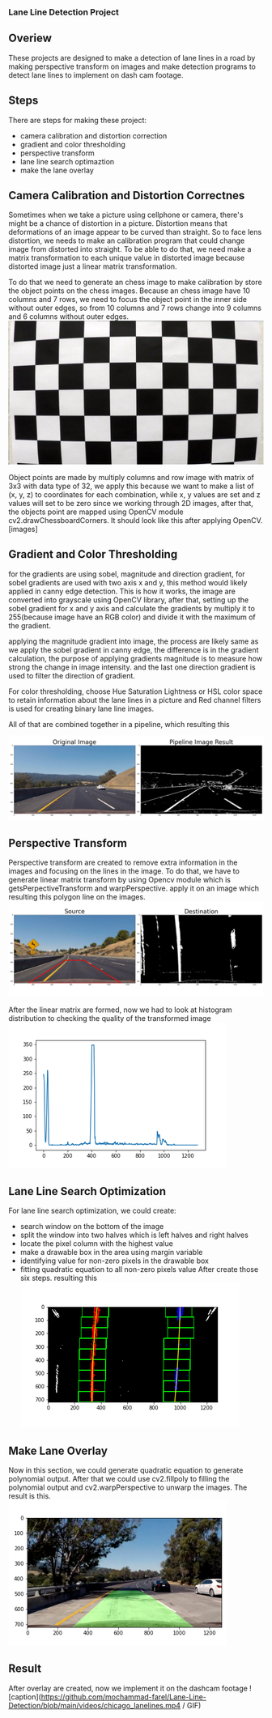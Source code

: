 ### Lane Line Detection Project

## Overiew
These projects are designed to make a detection of lane lines in a road by making perspective transform on images and make detection programs to detect lane lines to implement on dash cam footage.

## Steps
There are steps for making these project:
- camera calibration and distortion correction
- gradient and color thresholding
- perspective transform
- lane line search optimaztion
- make the lane overlay


## Camera Calibration and Distortion Correctnes
Sometimes when we take a picture using cellphone or camera, there's might be a chance of distortion in a picture. Distortion means that deformations of an image appear to be curved than straight. So to face lens distortion, we needs to make an calibration program that could change image from distorted into straight. To be able to do that, we need make a matrix transformation to each unique value in distorted image because distorted image just a linear matrix transformation.

To do that we need to generate an chess image to make calibration by store the object points on the chess images. Because an chess image have 10 columns and 7 rows, we need to focus the object point in the inner side without outer edges, so from 10 columns and 7 rows change into 9 columns and 6 columns without outer edges.
![github image](https://github.com/mochammad-farel/Lane-Line-Detection/blob/main/camera_cal/calibration1.jpg)

Object points are made by multiply columns and row image with matrix of 3x3 with data type of 32, we apply this because we want to make a list of (x, y, z) to coordinates for each combination, while x, y values are set and  z values will set to be zero since we working through 2D images, after that, the objects point are mapped using OpenCV module cv2.drawChessboardCorners. It should look like this after applying OpenCV.
[images]

## Gradient and Color Thresholding
for the gradients are using sobel, magnitude and direction gradient, for sobel gradients are used with two axis x and y, this method would likely applied in canny edge detection. This is how it works, the image are converted into grayscale using OpenCV library, after that, setting up the sobel gradient for x and y  axis and calculate the gradients by multiply it to 255(because image have an RGB color) and divide it with the maximum of the gradient.

applying the magnitude gradient into image, the process are likely same as we apply the sobel gradient in canny edge, the difference is in the gradient calculation, the purpose of applying gradients magnitude is to measure how strong the change in image intensity. and the last one direction gradient is used to filter the direction of gradient.

For color thresholding, choose Hue Saturation Lightness or HSL color space to retain information about the lane lines in a picture and Red channel filters is used for creating binary lane line images.

All of that are combined together in a pipeline, which resulting this

![github image](https://github.com/mochammad-farel/Lane-Line-Detection/blob/main/saved_figures/combined_filters.png)

## Perspective Transform
Perspective transform are created to remove extra information in the images and focusing on the lines in the image. To do that, we have to generate linear matrix transform by using Opencv module which is getsPerpectiveTransform and warpPerspective. apply it on an image which resulting this polygon line on the images.
![github image](https://github.com/mochammad-farel/Lane-Line-Detection/blob/main/saved_figures/perspective_transform.png)

After the linear matrix are formed, now we had to look at histogram distribution to checking the quality of the transformed image
![github_image](https://github.com/mochammad-farel/Lane-Line-Detection/blob/main/saved_figures/lane_histogram.png)

## Lane Line Search Optimization
For lane line search optimization, we could create:
- search window on the bottom of the image
- split the window into two halves which is left halves and right halves
- locate the pixel column with the highest value
- make a drawable box in the area using margin variable
- identifying value for non-zero pixels in the drawable box
- fitting quadratic equation to all non-zero pixels value
After create those six steps. resulting  this
![github image](https://github.com/mochammad-farel/Lane-Line-Detection/blob/main/saved_figures/01_window_search.png)

## Make Lane Overlay
Now in this section, we could generate quadratic equation to generate polynomial output. After that we could use cv2.fillpoly to filling the polynomial output and cv2.warpPerspective to unwarp the images. The result is this.
![github image](https://github.com/mochammad-farel/Lane-Line-Detection/blob/main/saved_figures/lane_polygon.png)

## Result
After overlay are created, now we implement it on the dashcam footage
![caption](https://github.com/mochammad-farel/Lane-Line-Detection/blob/main/videos/chicago_lanelines.mp4 / GIF)
